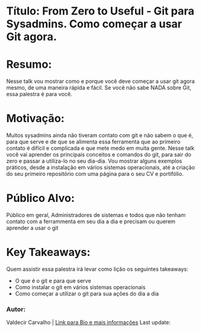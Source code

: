 # Título: From Zero to Useful - Git para Sysadmins. Como começar a usar Git agora.

# Resumo:

Nesse talk vou mostrar como e porque você deve começar a usar git agora mesmo, de uma maneira rápida e fácil. Se você não sabe NADA sobre Git, essa palestra é para você.

# Motivação:

Muitos sysadmins ainda não tiveram contato com git e não sabem o que é, para que serve e de que se alimenta essa ferramenta que ao primeiro contato é difícil e complicada e que mete medo em muita gente. Nesse talk você vai aprender os principais conceitos e comandos do git, para sair do zero e passar a utiliza-lo no seu dia-dia. Vou mostrar alguns exemplos práticos, desde a instalação em vários sistemas operacionais, até a criação do seu primeiro repositório com uma página para o seu CV e portifólio.

# Público Alvo:

Público em geral, Administradores de sistemas e todos que não tenham contato com a ferrammenta em seu dia a dia e precisam ou querem aprender a usar o git

# Key Takeaways:

Quem assistir essa palestra irá levar como lição os seguintes takeaways:

+ O que é o git e para que serve
+ Como instalar o git em vários sistemas operacionais
+ Como começar a utilizar o git para sua ações do dia a dia

### Autor:

Valdecir Carvalho | [Link para Bio e mais informações](https://github.com/valdecircarvalho/callforpapers/blob/master/bio.md)
Last update: 

